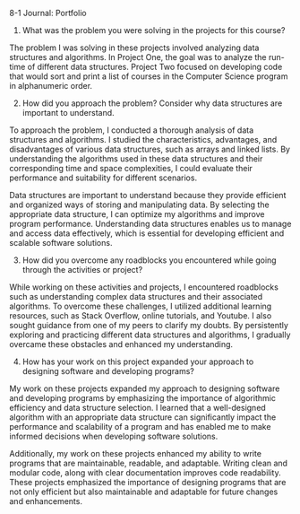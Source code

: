 8-1 Journal: Portfolio

1.	What was the problem you were solving in the projects for this course?

The problem I was solving in these projects involved analyzing data structures and algorithms. In Project One, the goal was to analyze the run-time of different data structures. Project Two focused on developing code that would sort and print a list of courses in the Computer Science program in alphanumeric order.

2.	How did you approach the problem? Consider why data structures are important to understand.

To approach the problem, I conducted a thorough analysis of data structures and algorithms. I studied the characteristics, advantages, and disadvantages of various data structures, such as arrays and linked lists. By understanding the algorithms used in these data structures and their corresponding time and space complexities, I could evaluate their performance and suitability for different scenarios.

Data structures are important to understand because they provide efficient and organized ways of storing and manipulating data. By selecting the appropriate data structure, I can optimize my algorithms and improve program performance. Understanding data structures enables us to manage and access data effectively, which is essential for developing efficient and scalable software solutions.

3.	How did you overcome any roadblocks you encountered while going through the activities or project?

While working on these activities and projects, I encountered roadblocks such as understanding complex data structures and their associated algorithms. To overcome these challenges, I utilized additional learning resources, such as Stack Overflow, online tutorials, and Youtube. I also sought guidance from one of my peers to clarify my doubts. By persistently exploring and practicing different data structures and algorithms, I gradually overcame these obstacles and enhanced my understanding.

4.	How has your work on this project expanded your approach to designing software and developing programs?

My work on these projects expanded my approach to designing software and developing programs by emphasizing the importance of algorithmic efficiency and data structure selection. I learned that a well-designed algorithm with an appropriate data structure can significantly impact the performance and scalability of a program and has enabled me to make informed decisions when developing software solutions.

Additionally, my work on these projects enhanced my ability to write programs that are maintainable, readable, and adaptable. Writing clean and modular code, along with clear documentation improves code readability. These projects emphasized the importance of designing programs that are not only efficient but also maintainable and adaptable for future changes and enhancements.

